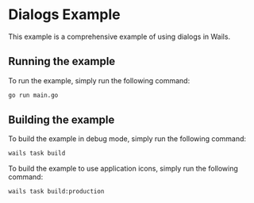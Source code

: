 # Dialogs Example

This example is a comprehensive example of using dialogs in Wails. 

## Running the example

To run the example, simply run the following command:

```bash
go run main.go
```

## Building the example

To build the example in debug mode, simply run the following command:

```bash
wails task build
```

To build the example to use application icons, simply run the following command:

```bash
wails task build:production
```